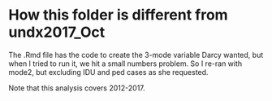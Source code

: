 
# How this folder is different from undx2017_Oct
The .Rmd file has the code to create the 3-mode variable Darcy wanted, but when I tried to run it, we hit a small numbers problem. So I re-ran with mode2, but excluding IDU and ped cases as she requested. 

Note that this analysis covers 2012-2017.

